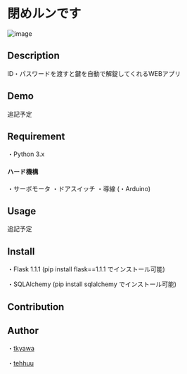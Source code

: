 閉めルンです
====
![image](https://user-images.githubusercontent.com/48121881/77843131-f07dc080-71d4-11ea-860d-f3c594ec4236.png)

## Description

ID・パスワードを渡すと鍵を自動で解錠してくれるWEBアプリ

## Demo

追記予定

## Requirement

・Python 3.x

#### ハード機構
・サーボモータ
・ドアスイッチ
・導線
(・Arduino)

## Usage

追記予定

## Install

・Flask 1.1.1
(pip install flask==1.1.1 でインストール可能)

・SQLAlchemy
(pip install sqlalchemy でインストール可能)

## Contribution



## Author

・[tkyawa](https://github.com/tkyawa)

・[tehhuu](https://github.com/tehhuu)
